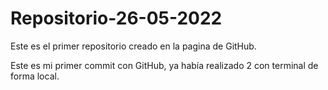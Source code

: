 # Repositorio-26-05-2022
Este es el primer repositorio creado en la pagina de GitHub.

Este es mi primer commit con GitHub, ya había realizado 2 con terminal de forma local.
